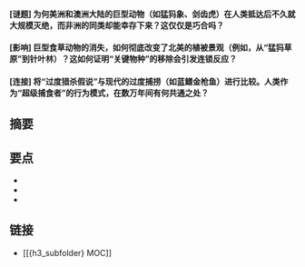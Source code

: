 #### [谜题] 为何美洲和澳洲大陆的巨型动物（如猛犸象、剑齿虎）在人类抵达后不久就大规模灭绝，而非洲的同类却能幸存下来？这仅仅是巧合吗？


#### [影响] 巨型食草动物的消失，如何彻底改变了北美的植被景观（例如，从“猛犸草原”到针叶林）？这如何证明“关键物种”的移除会引发连锁反应？


#### [连接] 将“过度猎杀假说”与现代的过度捕捞（如蓝鳍金枪鱼）进行比较。人类作为“超级捕食者”的行为模式，在数万年间有何共通之处？


## 摘要


## 要点

- 
- 
- 

## 链接

- [[{h3_subfolder} MOC]]
